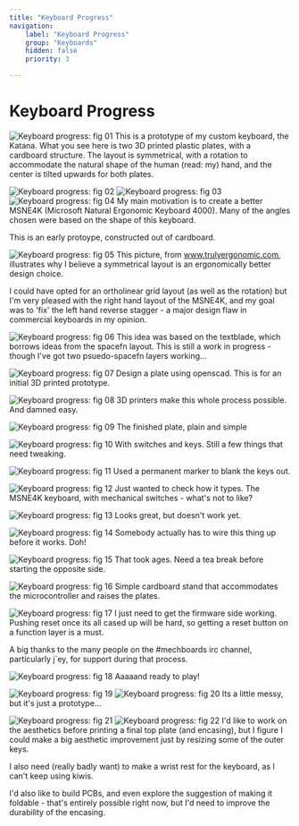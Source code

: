 ```yaml
---
title: "Keyboard Progress"
navigation:
    label: "Keyboard Progress"
    group: "Keyboards"
    hidden: false
    priority: 3

---
```

# Keyboard Progress
![Keyboard progress: fig 01](../../media/2016-02/01.jpg "Keyboard progress: fig 01")
This is a prototype of my custom keyboard, the Katana. What you see here is two 3D printed plastic plates, with a cardboard structure. The layout is symmetrical, with a rotation to accommodate the natural shape of the human (read: my) hand, and the center is tilted upwards for both plates.

![Keyboard progress: fig 02](../../media/2016-02/02.jpg "Keyboard progress: fig 02")
![Keyboard progress: fig 03](../../media/2016-02/03.jpg "Keyboard progress: fig 03")
![Keyboard progress: fig 04](../../media/2016-02/04.jpg "Keyboard progress: fig 04")
My main motivation is to create a better MSNE4K (Microsoft Natural Ergonomic Keyboard 4000). Many of the angles chosen were based on the shape of this keyboard.

This is an early protoype, constructed out of cardboard.

![Keyboard progress: fig 05](../../media/2016-02/05.jpg "Keyboard progress: fig 05")
This picture, from www.trulyergonomic.com, illustrates why I believe a symmetrical layout is an ergonomically better design choice.

I could have opted for an ortholinear grid layout (as well as the rotation) but I'm very pleased with the right hand layout of the MSNE4K, and my goal was to 'fix' the left hand reverse stagger - a major design flaw in commercial keyboards in my opinion.

![Keyboard progress: fig 06](../../media/2016-02/06.jpg "Keyboard progress: fig 06")
This idea was based on the textblade, which borrows ideas from the spacefn layout. This is still a work in progress - though I've got two psuedo-spacefn layers working...

![Keyboard progress: fig 07](../../media/2016-02/07.jpg "Keyboard progress: fig 07")
Design a plate using openscad. This is for an initial 3D printed prototype.

![Keyboard progress: fig 08](../../media/2016-02/08.jpg "Keyboard progress: fig 08")
3D printers make this whole process possible. And damned easy.

![Keyboard progress: fig 09](../../media/2016-02/09.jpg "Keyboard progress: fig 09")
The finished plate, plain and simple

![Keyboard progress: fig 10](../../media/2016-02/10.jpg "Keyboard progress: fig 10")
With switches and keys. Still a few things that need tweaking.

![Keyboard progress: fig 11](../../media/2016-02/11.jpg "Keyboard progress: fig 11")
Used a permanent marker to blank the keys out.

![Keyboard progress: fig 12](../../media/2016-02/12.jpg "Keyboard progress: fig 12")
Just wanted to check how it types. The MSNE4K keyboard, with mechanical switches - what's not to like?

![Keyboard progress: fig 13](../../media/2016-02/13.jpg "Keyboard progress: fig 13")
Looks great, but doesn't work yet.

![Keyboard progress: fig 14](../../media/2016-02/14.jpg "Keyboard progress: fig 14")
Somebody actually has to wire this thing up before it works. Doh!

![Keyboard progress: fig 15](../../media/2016-02/15.jpg "Keyboard progress: fig 15")
That took ages. Need a tea break before starting the opposite side.

![Keyboard progress: fig 16](../../media/2016-02/16.jpg "Keyboard progress: fig 16")
Simple cardboard stand that accommodates the microcontroller and raises the plates.

![Keyboard progress: fig 17](../../media/2016-02/17.jpg "Keyboard progress: fig 17")
I just need to get the firmware side working. Pushing reset once its all cased up will be hard, so getting a reset button on a function layer is a must.

A big thanks to the many people on the #mechboards irc channel, particularly j`ey, for support during that process.

![Keyboard progress: fig 18](../../media/2016-02/18.jpg "Keyboard progress: fig 18")
Aaaaand ready to play!

![Keyboard progress: fig 19](../../media/2016-02/19.jpg "Keyboard progress: fig 19")
![Keyboard progress: fig 20](../../media/2016-02/20.jpg "Keyboard progress: fig 20")
Its a little messy, but it's just a prototype...

![Keyboard progress: fig 21](../../media/2016-02/21.jpg "Keyboard progress: fig 21")
![Keyboard progress: fig 22](../../media/2016-02/22.jpg "Keyboard progress: fig 22")
I'd like to work on the aesthetics before printing a final top plate (and encasing), but I figure I could make a big aesthetic improvement just by resizing some of the outer keys.

I also need (really badly want) to make a wrist rest for the keyboard, as I can't keep using kiwis.

I'd also like to build PCBs, and even explore the suggestion of making it foldable - that's entirely possible right now, but I'd need to improve the durability of the encasing.

